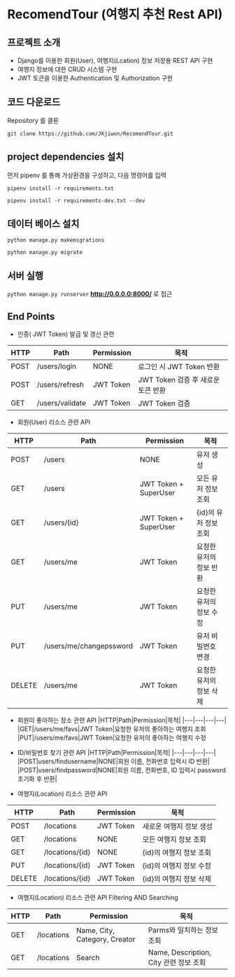 # RecomendTour (여행지 추천 Rest API)
## 프로젝트 소개
* Django를 이용한 회원(User), 여행지(Lcation) 정보 저장용 REST API 구현
* 여행지 정보에 대한 CRUD 시스템 구현
* JWT 토큰을 이용한 Authentication 및 Authorization 구현

## 코드 다운로드
Repository 를 클론

`git clone https://github.com/JKjiwon/RecomendTour.git`


## project dependencies 설치

먼저 pipenv 를 통해 가상환경을 구성하고, 다음 명령어를 입력

`pipenv install -r requirements.txt`

`pipenv install -r requirements-dev.txt --dev`

## 데이터 베이스 설치

`python manage.py makemigrations`

`python manage.py migrate`


## 서버 실행
`python manage.py runserver` **http://0.0.0.0:8000/** 로 접근

## End Points
* 인증( JWT Token) 발급 및 갱신 관련

|HTTP|Path|Permission|목적|
|---|---|---|---|
|POST|/users/login|NONE|로그인 시  JWT Token 반환|
|POST|/users/refresh|JWT Token|JWT Token 검증 후 새로운 토큰 반환|
|GET|/users/validate|JWT Token|JWT Token 검증|

* 회원(User) 리소스 관련 API

|HTTP|Path|Permission|목적|
|---|---|---|---|
|POST|/users|NONE|유저 생성|
|GET|/users|JWT Token + SuperUser|모든 유저 정보 조회|
|GET|/users/{id}|JWT Token + SuperUser|{id}의 유저 정보 조회|
|GET|/users/me|JWT Token|요청한 유저의 정보 반환|
|PUT|/users/me|JWT Token|요청한 유저의 정보 수정|
|PUT|/users/me/changepssword|JWT Token|유저 비빌번호 변경
|DELETE|/users/me|JWT Token|요청한 유저의 정보 삭제|

* 회원이 좋아하는 장소 관련 API
|HTTP|Path|Permission|목적|
|---|---|---|---|
|GET|/users/me/favs|JWT Token|요청한 유저의 좋아하는 여행지 조회
|PUT|/users/me/favs|JWT Token|요청한 유저의 좋아하는 여행지 수정

* ID/비밀번호 찾기 관련 API
|HTTP|Path|Permission|목적|
|---|---|---|---|
|POST|users/findusername|NONE|회원 이름, 전화번호 입력시 ID 반환|
|POST|users/findpassword|NONE|회원 이름, 전화번호, ID 입력시 password 초기화 후 반환|

* 여행지(Location) 리소스 관련 API

|HTTP|Path|Permission|목적|
|---|---|---|---|
|POST|/locations|JWT Token|새로운 여행지 정보 생성|
|GET|/locations|NONE|모든 여행지 정보 조회|
|GET|/locations/{id}|NONE|{id}의 여행지 정보 조회|
|PUT|/locations/{id}|JWT Token|{id}의 여행지 정보 수정|
|DELETE|/locations/{id}|JWT Token|{id}의 여행지 정보 삭제|

* 여행지(Location) 리소스 관련 API Filtering AND Searching

|HTTP|Path|Permission|목적|
|---|---|---|---|
|GET|/locations|Name, City, Category, Creator|Parms와 일치하는 정보 조회|
|GET|/locations|Search|Name, Description, City 관련 정보 조회|

